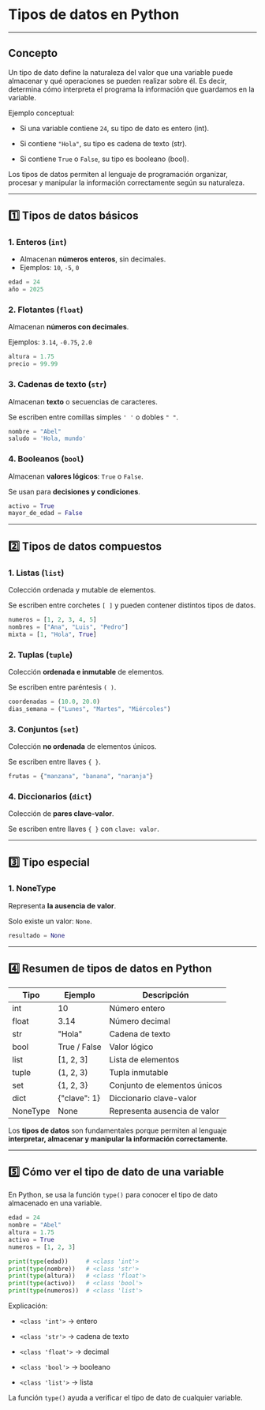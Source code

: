 # Tipos de datos en Python

---

## Concepto

Un tipo de dato define la naturaleza del valor que una variable puede almacenar y qué operaciones se pueden realizar sobre él.
Es decir, determina cómo interpreta el programa la información que guardamos en la variable.

Ejemplo conceptual:

- Si una variable contiene `24`, su tipo de dato es entero (int).

- Si contiene `"Hola"`, su tipo es cadena de texto (str).

- Si contiene `True` o `False`, su tipo es booleano (bool).

Los tipos de datos permiten al lenguaje de programación organizar, procesar y manipular la información correctamente según su naturaleza.

---

## 1️⃣ Tipos de datos básicos

### 1. Enteros (`int`)
- Almacenan **números enteros**, sin decimales.  
- Ejemplos: `10`, `-5`, `0`

```python
edad = 24
año = 2025
```

### 2. Flotantes (`float`)

Almacenan **números con decimales**.

Ejemplos: `3.14`, `-0.75`, `2.0`

```python
altura = 1.75
precio = 99.99
```

### 3. Cadenas de texto (`str`)

Almacenan **texto** o secuencias de caracteres.

Se escriben entre comillas simples `' '` o dobles `" "`.

```python
nombre = "Abel"
saludo = 'Hola, mundo'
```

### 4. Booleanos (`bool`)

Almacenan **valores lógicos**: `True` o `False`.

Se usan para **decisiones y condiciones**.

```python
activo = True
mayor_de_edad = False
```

---

## 2️⃣ Tipos de datos compuestos

### 1. Listas (`list`)

Colección ordenada y mutable de elementos.

Se escriben entre corchetes `[ ]` y pueden contener distintos tipos de datos.

```python
numeros = [1, 2, 3, 4, 5]
nombres = ["Ana", "Luis", "Pedro"]
mixta = [1, "Hola", True]
```

### 2. Tuplas (`tuple`)

Colección **ordenada e inmutable** de elementos.

Se escriben entre paréntesis `( )`.

```python
coordenadas = (10.0, 20.0)
dias_semana = ("Lunes", "Martes", "Miércoles")
```

### 3. Conjuntos (`set`)

Colección **no ordenada** de elementos únicos.

Se escriben entre llaves `{ }`.

```python
frutas = {"manzana", "banana", "naranja"}
```

### 4. Diccionarios (`dict`)

Colección de **pares clave-valor**.

Se escriben entre llaves `{ }` con `clave: valor`.

---

## 3️⃣ Tipo especial

### 1. NoneType

Representa **la ausencia de valor**.

Solo existe un valor: `None`.

```python
resultado = None
```

---

## 4️⃣ Resumen de tipos de datos en Python

| Tipo     | Ejemplo      | Descripción                  |
| -------- | ------------ | ---------------------------- |
| int      | 10           | Número entero                |
| float    | 3.14         | Número decimal               |
| str      | "Hola"       | Cadena de texto              |
| bool     | True / False | Valor lógico                 |
| list     | \[1, 2, 3]   | Lista de elementos           |
| tuple    | (1, 2, 3)    | Tupla inmutable              |
| set      | {1, 2, 3}    | Conjunto de elementos únicos |
| dict     | {"clave": 1} | Diccionario clave-valor      |
| NoneType | None         | Representa ausencia de valor |

Los **tipos de datos** son fundamentales porque permiten al lenguaje **interpretar, almacenar y manipular la información correctamente.**

---

## 5️⃣ Cómo ver el tipo de dato de una variable

En Python, se usa la función `type()` para conocer el tipo de dato almacenado en una variable.

```python
edad = 24
nombre = "Abel"
altura = 1.75
activo = True
numeros = [1, 2, 3]

print(type(edad))     # <class 'int'>
print(type(nombre))   # <class 'str'>
print(type(altura))   # <class 'float'>
print(type(activo))   # <class 'bool'>
print(type(numeros))  # <class 'list'>
```

Explicación:

- `<class 'int'>` → entero

- `<class 'str'>` → cadena de texto

- `<class 'float'>` → decimal

- `<class 'bool'>` → booleano

- `<class 'list'>` → lista

La función `type()` ayuda a verificar el tipo de dato de cualquier variable.